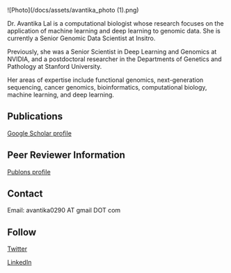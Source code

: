 ![Photo](/docs/assets/avantika_photo (1).png)

Dr. Avantika Lal is a computational biologist whose research focuses on the application of machine learning and deep learning to genomic data. She is currently a Senior Genomic Data Scientist at Insitro.

Previously, she was a Senior Scientist in Deep Learning and Genomics at NVIDIA, and a postdoctoral researcher in the Departments of Genetics and Pathology at Stanford University.

Her areas of expertise include functional genomics, next-generation sequencing, cancer genomics, bioinformatics, computational biology, machine learning, and deep learning.

## Publications
<a href="https://scholar.google.com/citations?user=CLgOCOAAAAAJ">Google Scholar profile</a>

## Peer Reviewer Information
<a href="https://publons.com/researcher/1138815/avantika-lal/peer-review/">Publons profile</a>

## Contact
Email: avantika0290 AT gmail DOT com

## Follow
<a href="https://twitter.com/lal_avantika">Twitter</a>

<a href="https://www.linkedin.com/in/avantikalal/">LinkedIn</a>



